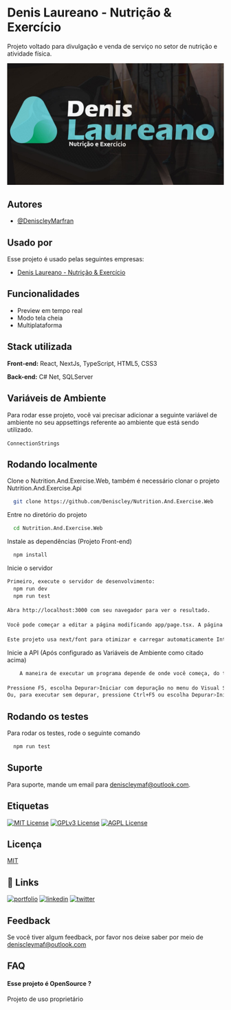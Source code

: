 # Denis Laureano - Nutrição & Exercício

Projeto voltado para divulgação e venda de serviço no setor de nutrição e atividade física.

<img alt="coding-time" src="logo.jpg"/>

## Autores

- [@DeniscleyMarfran](https://github.com/Deniscley)

## Usado por

Esse projeto é usado pelas seguintes empresas:

- [Denis Laureano - Nutrição & Exercício](https://www.instagram.com/nutri_denislaureano/)

## Funcionalidades

- Preview em tempo real
- Modo tela cheia
- Multiplataforma

## Stack utilizada

**Front-end:** React, NextJs, TypeScript, HTML5, CSS3

**Back-end:** C# Net, SQLServer

## Variáveis de Ambiente

Para rodar esse projeto, você vai precisar adicionar a seguinte variável de ambiente no seu appsettings referente ao ambiente que está sendo utilizado.

`ConnectionStrings`

## Rodando localmente

Clone o Nutrition.And.Exercise.Web, também é necessário clonar o projeto Nutrition.And.Exercise.Api

```bash
  git clone https://github.com/Deniscley/Nutrition.And.Exercise.Web
```

Entre no diretório do projeto

```bash
  cd Nutrition.And.Exercise.Web
```

Instale as dependências (Projeto Front-end)

```bash
  npm install
```

Inicie o servidor

```bash
Primeiro, execute o servidor de desenvolvimento:
  npm run dev
  npm run test

Abra http://localhost:3000 com seu navegador para ver o resultado.

Você pode começar a editar a página modificando app/page.tsx. A página é atualizada automaticamente conforme você edita o arquivo.

Este projeto usa next/font para otimizar e carregar automaticamente Inter, uma fonte personalizada do Google.
```

Inicie a API (Após configurado as Variáveis de Ambiente como citado acima)

```bash
    A maneira de executar um programa depende de onde você começa, do tipo de programa e de você desejar executar no depurador. No caso mais simples, para compilar e executar um projeto aberto no Visual Studio:

Pressione F5, escolha Depurar>Iniciar com depuração no menu do Visual Studio ou selecione a seta verde Iniciar e o nome do projeto na barra de ferramentas do Visual Studio.
Ou, para executar sem depurar, pressione Ctrl+F5 ou escolha Depurar>Iniciar sem depuração no menu do Visual Studio.
```

## Rodando os testes

Para rodar os testes, rode o seguinte comando

```bash
  npm run test
```

## Suporte

Para suporte, mande um email para deniscleymaf@outlook.com.

## Etiquetas

[![MIT License](https://img.shields.io/badge/License-MIT-green.svg)](https://choosealicense.com/licenses/mit/)
[![GPLv3 License](https://img.shields.io/badge/License-GPL%20v3-yellow.svg)](https://opensource.org/licenses/)
[![AGPL License](https://img.shields.io/badge/license-AGPL-blue.svg)](http://www.gnu.org/licenses/agpl-3.0)

## Licença

[MIT](https://choosealicense.com/licenses/mit/)

## 🔗 Links

[![portfolio](https://img.shields.io/badge/my_portfolio-000?style=for-the-badge&logo=ko-fi&logoColor=white)]()
[![linkedin](https://img.shields.io/badge/linkedin-0A66C2?style=for-the-badge&logo=linkedin&logoColor=white)](https://www.linkedin.com/in/deniscleymarfran/)
[![twitter](https://img.shields.io/badge/twitter-1DA1F2?style=for-the-badge&logo=twitter&logoColor=white)](https://twitter.com/DeniscleyMAF)

## Feedback

Se você tiver algum feedback, por favor nos deixe saber por meio de deniscleymaf@outlook.com

## FAQ

#### Esse projeto é OpenSource ?

Projeto de uso proprietário
